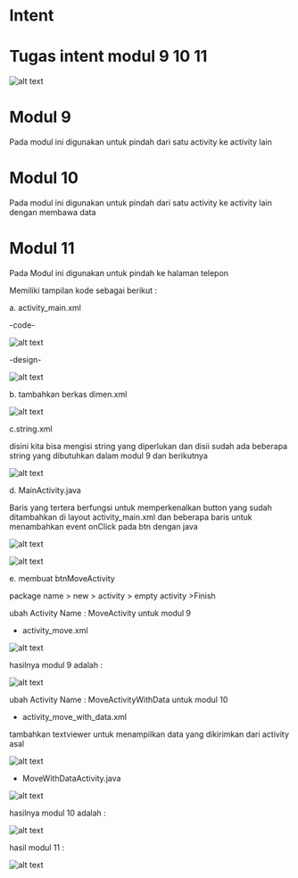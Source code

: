 # Intent
# Tugas intent modul 9 10 11

![alt text](http://url/to/hasil1.jpg)

# Modul 9
Pada modul ini digunakan untuk pindah dari satu activity ke activity lain
# Modul 10
Pada modul ini digunakan untuk pindah dari satu activity ke activity lain dengan membawa data
# Modul 11
Pada Modul ini digunakan untuk pindah ke halaman telepon

Memiliki tampilan kode sebagai berikut :

a. activity_main.xml

-code-

![alt text](http://url/to/1.jpg)

-design-

![alt text](http://url/to/2.jpg)

b. tambahkan berkas dimen.xml

![alt text](http://url/to/3.jpg)

c.string.xml

disini kita bisa mengisi string yang diperlukan dan disii sudah ada beberapa string yang dibutuhkan dalam modul 9 dan berikutnya

![alt text](http://url/to/4.jpg)

d. MainActivity.java

Baris yang tertera berfungsi untuk memperkenalkan button yang sudah ditambahkan di layout activity_main.xml dan beberapa baris untuk menambahkan event onClick pada btn dengan java

![alt text](http://url/to/5.jpg)


![alt text](http://url/to/6.jpg)

e. membuat btnMoveActivity

package name > new > activity > empty activity >Finish

ubah Activity Name : MoveActivity untuk modul 9

- activity_move.xml

![alt text](http://url/to/7.jpg)

hasilnya modul 9 adalah :

![alt text](http://url/to/hasil2.jpg)

ubah Activity Name : MoveActivityWithData untuk modul 10

- activity_move_with_data.xml

tambahkan textviewer untuk menampilkan data yang dikirimkan dari activity asal

![alt text](http://url/to/8.jpg)

- MoveWithDataActivity.java

![alt text](http://url/to/9.jpg)

hasilnya modul 10 adalah :

![alt text](http://url/to/hasil3.jpg)

hasil modul 11 :

![alt text](http://url/to/hasil4.jpg)






